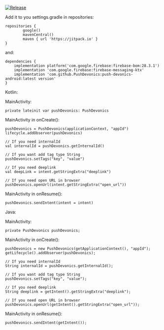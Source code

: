 [![Release](https://jitpack.io/v/PushDevonics/push-devonics-android.svg)](https://jitpack.io/#PushDevonics/push-devonics-android)

Add it to you settings.gradle in repositories:

    repositories {
            google()
            mavenCentral()
            maven { url 'https://jitpack.io' }
    }
and:

    dependencies {
        implementation platform('com.google.firebase:firebase-bom:28.3.1')
        implementation 'com.google.firebase:firebase-messaging-ktx'
        implementation 'com.github.PushDevonics:push-devonics-android:latest version'
    }
    
Kotlin:

MainActivity:

    private lateinit var pushDevonics: PushDevonics
    
MainActivity in onCreate():

    pushDevonics = PushDevonics(applicationContext, "appId")
    lifecycle.addObserver(pushDevonics)
    
    // If you need internalId
    val internalId = pushDevonics.getInternalId()
    
    // If you want add tag type String
    pushDevonics.setTags("key", "value")
    
    // If you need deeplink
    val deepLink = intent.getStringExtra("deeplink")
    
    // If you need open URL in browser
    pushDevonics.openUrl(intent.getStringExtra("open_url"))
    
MainActivity in onResume():

    pushDevonics.sendIntent(intent = intent)
    
Java:

MainActivity:

    private PushDevonics pushDevonics;
    
MainActivity in onCreate():

    pushDevonics = new PushDevonics(getApplicationContext(), "appId");
    getLifecycle().addObserver(pushDevonics);
        
    // If you need internalId
    String internalId = pushDevonics.getInternalId();
    
    // If you want add tag type String
    pushDevonics.setTags("key", "value");
    
    // If you need deeplink
    String deeplink = getIntent().getStringExtra("deeplink");
    
    // If you need open URL in browser
    pushDevonics.openUrl(getIntent().getStringExtra("open_url"));
    
MainActivity in onResume():

    pushDevonics.sendIntent(getIntent());
        
